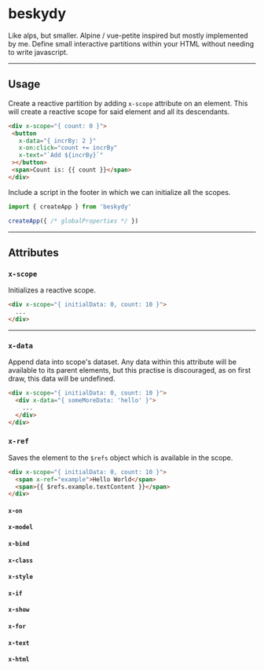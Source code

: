 # beskydy

 Like alps, but smaller. Alpine / vue-petite inspired but mostly implemented by me. Define small interactive partitions within your HTML without needing to write javascript.

 ---

## Usage

Create a reactive partition by adding `x-scope` attribute on an element. This will create a reactive scope for said element and all its descendants.

 ```html
<div x-scope="{ count: 0 }">
  <button
    x-data="{ incrBy: 2 }"
    x-on:click="count += incrBy"
    x-text="`Add ${incrBy}`"
  ></button>
  <span>Count is: {{ count }}</span>
</div>
 ```

Include a script in the footer in which we can initialize all the scopes.
 ```ts
import { createApp } from 'beskydy'

createApp({ /* globalProperties */ })
 ```

---

## Attributes

### `x-scope`

Initializes a reactive scope.

```html
<div x-scope="{ initialData: 0, count: 10 }">
  ...
</div>

```

---

### `x-data`

Append data into scope's dataset. Any data within this attribute will be available to its parent elements, but this practise is discouraged, as on first draw, this data will be undefined.

```html
<div x-scope="{ initialData: 0, count: 10 }">
  <div x-data="{ someMoreData: 'hello' }">
    ...
  </div>
</div>

```

### `x-ref`

Saves the element to the `$refs` object which is available in the scope.

```html
<div x-scope="{ initialData: 0, count: 10 }">
  <span x-ref="example">Hello World</span>
  <span>{{ $refs.example.textContent }}</span>
</div>

```

#### `x-on`

#### `x-model`

#### `x-bind`

#### `x-class`

#### `x-style`

#### `x-if`

#### `x-show`

#### `x-for`

#### `x-text`

#### `x-html`
